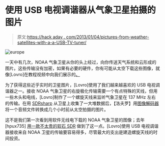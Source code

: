 # 使用 USB 电视调谐器从气象卫星拍摄的图片

> 原文:[https://hack aday . com/2013/01/04/pictures-from-weather-satellites-with-a-a-USB-TV-tuner/](https://hackaday.com/2013/01/04/pictures-from-weather-satellites-with-a-usb-tv-tuner/)

![europe](../Images/8fdd02534988572b23cafb8e07106a91.png)

一天中有几次，NOAA 气象卫星从你的头上经过，向你传送天气系统和云形成的图片。这些传输没有加密，如果有必要的硬件，你有可能从太空下载这些图像，就像[Lovro]在教程视频中向我们展示的[。](http://www.youtube.com/watch?v=fopnIkYnFPI)

为了获得这些近乎实时的卫星图片，[Lovro]使用了我们越来越喜欢的 USB 电视调谐器之一。接收 NOAA 气象卫星的右旋极化传输需要一个有点特殊的天线，但用一些木头和电线，[Lovro]制作了一个螺旋天线来监听气象卫星在 137 MHz 左右的传输。在用 [SDRsharp](http://sdrsharp.com/) 从卫星上收集了一大堆数据后，【洛夫罗】用[图像解码器](http://www.wxtoimg.com/)将一个音频文件转换成几个小时前从太空拍摄的图片。

这不是我们第一次看到用软件无线电下载的 NOAA 气象卫星的图像；去年[hpux735] [用一款不太贵的](http://hackaday.com/2011/10/20/grab-your-own-images-from-noaa-weather-satellites/)[软石 SDR](http://www.wb5rvz.com/sdr/) 做到了这一点。[Lovro]使用 USB 电视调谐器接收来自 NOAA 卫星的传输要容易得多，尽管最大的支出是建造螺旋天线的时间投资。